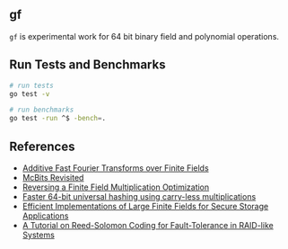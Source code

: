 ## gf

`gf` is experimental work for 64 bit binary field and polynomial operations.

## Run Tests and Benchmarks

``` bash
# run tests
go test -v

# run benchmarks
go test -run ^$ -bench=.
```

## References

* [Additive Fast Fourier Transforms over Finite Fields](http://www.math.clemson.edu/~sgao/papers/GM10.pdf)
* [McBits Revisited](https://tungchou.github.io/papers/mcbits_revisited.pdf)
* [Reversing a Finite Field Multiplication Optimization](https://blog.quarkslab.com/reversing-a-finite-field-multiplication-optimization.html#gk2010)
* [Faster 64-bit universal hashing using carry-less multiplications](https://arxiv.org/pdf/1503.03465.pdf)
* [Efficient Implementations of Large Finite Fields for Secure Storage Applications](http://www.ccs.neu.edu/home/alina/papers/tos-gf.pdf)
* [A Tutorial on Reed-Solomon Coding for Fault-Tolerance in RAID-like Systems](http://web.eecs.utk.edu/~jplank/plank/papers/CS-96-332.pdf)